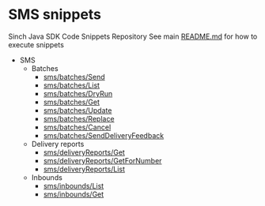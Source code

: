 # SMS snippets
Sinch Java SDK Code Snippets Repository 
See main [README.md](../../../../../README.md) for how to execute snippets

- SMS
  - Batches
    - [sms/batches/Send](./batches/Send.java)
    - [sms/batches/List](./batches/List.java) 
    - [sms/batches/DryRun](./batches/DryRun.java) 
    - [sms/batches/Get](./batches/Get.java)
    - [sms/batches/Update](./batches/Update.java)
    - [sms/batches/Replace](./batches/Replace.java)
    - [sms/batches/Cancel](./batches/Cancel.java)
    - [sms/batches/SendDeliveryFeedback](./batches/SendDeliveryFeedback.java)
  - Delivery reports
    - [sms/deliveryReports/Get](./deliveryReports/Get.java) 
    - [sms/deliveryReports/GetForNumber](./deliveryReports/GetForNumber.java)
    - [sms/deliveryReports/List](./deliveryReports/List.java)
  - Inbounds
    - [sms/inbounds/List](./inbounds/List.java)
    - [sms/inbounds/Get](./inbounds/Get.java) 


